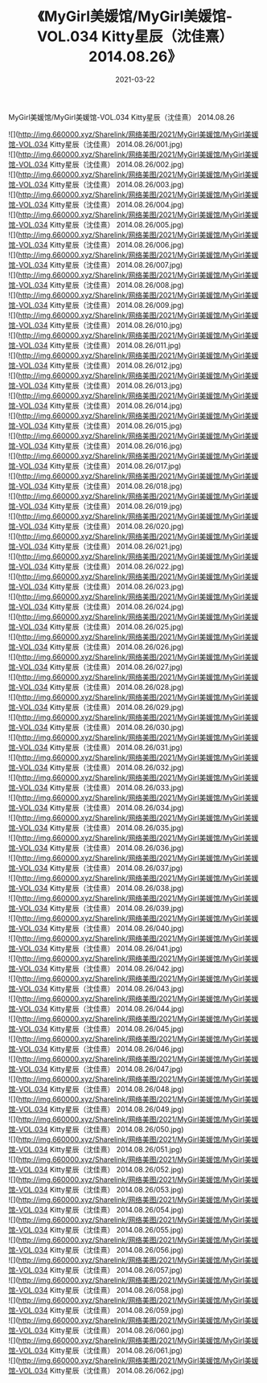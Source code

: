 ﻿---
layout: post
title:  《MyGirl美媛馆/MyGirl美媛馆-VOL.034 Kitty星辰（沈佳熹） 2014.08.26》
date:   2021-03-22
img: http://img.660000.xyz/Sharelink/网络美图/2021/MyGirl美媛馆/MyGirl美媛馆-VOL.034 Kitty星辰（沈佳熹） 2014.08.26/000.jpg
categories: [美女, 清纯, 唯美]
---

MyGirl美媛馆/MyGirl美媛馆-VOL.034 Kitty星辰（沈佳熹） 2014.08.26

 ![](http://img.660000.xyz/Sharelink/网络美图/2021/MyGirl美媛馆/MyGirl美媛馆-VOL.034 Kitty星辰（沈佳熹） 2014.08.26/001.jpg) <br>![](http://img.660000.xyz/Sharelink/网络美图/2021/MyGirl美媛馆/MyGirl美媛馆-VOL.034 Kitty星辰（沈佳熹） 2014.08.26/002.jpg) <br>![](http://img.660000.xyz/Sharelink/网络美图/2021/MyGirl美媛馆/MyGirl美媛馆-VOL.034 Kitty星辰（沈佳熹） 2014.08.26/003.jpg) <br>![](http://img.660000.xyz/Sharelink/网络美图/2021/MyGirl美媛馆/MyGirl美媛馆-VOL.034 Kitty星辰（沈佳熹） 2014.08.26/004.jpg) <br>![](http://img.660000.xyz/Sharelink/网络美图/2021/MyGirl美媛馆/MyGirl美媛馆-VOL.034 Kitty星辰（沈佳熹） 2014.08.26/005.jpg) <br>![](http://img.660000.xyz/Sharelink/网络美图/2021/MyGirl美媛馆/MyGirl美媛馆-VOL.034 Kitty星辰（沈佳熹） 2014.08.26/006.jpg) <br>![](http://img.660000.xyz/Sharelink/网络美图/2021/MyGirl美媛馆/MyGirl美媛馆-VOL.034 Kitty星辰（沈佳熹） 2014.08.26/007.jpg) <br>![](http://img.660000.xyz/Sharelink/网络美图/2021/MyGirl美媛馆/MyGirl美媛馆-VOL.034 Kitty星辰（沈佳熹） 2014.08.26/008.jpg) <br>![](http://img.660000.xyz/Sharelink/网络美图/2021/MyGirl美媛馆/MyGirl美媛馆-VOL.034 Kitty星辰（沈佳熹） 2014.08.26/009.jpg) <br>![](http://img.660000.xyz/Sharelink/网络美图/2021/MyGirl美媛馆/MyGirl美媛馆-VOL.034 Kitty星辰（沈佳熹） 2014.08.26/010.jpg) <br>![](http://img.660000.xyz/Sharelink/网络美图/2021/MyGirl美媛馆/MyGirl美媛馆-VOL.034 Kitty星辰（沈佳熹） 2014.08.26/011.jpg) <br>![](http://img.660000.xyz/Sharelink/网络美图/2021/MyGirl美媛馆/MyGirl美媛馆-VOL.034 Kitty星辰（沈佳熹） 2014.08.26/012.jpg) <br>![](http://img.660000.xyz/Sharelink/网络美图/2021/MyGirl美媛馆/MyGirl美媛馆-VOL.034 Kitty星辰（沈佳熹） 2014.08.26/013.jpg) <br>![](http://img.660000.xyz/Sharelink/网络美图/2021/MyGirl美媛馆/MyGirl美媛馆-VOL.034 Kitty星辰（沈佳熹） 2014.08.26/014.jpg) <br>![](http://img.660000.xyz/Sharelink/网络美图/2021/MyGirl美媛馆/MyGirl美媛馆-VOL.034 Kitty星辰（沈佳熹） 2014.08.26/015.jpg) <br>![](http://img.660000.xyz/Sharelink/网络美图/2021/MyGirl美媛馆/MyGirl美媛馆-VOL.034 Kitty星辰（沈佳熹） 2014.08.26/016.jpg) <br>![](http://img.660000.xyz/Sharelink/网络美图/2021/MyGirl美媛馆/MyGirl美媛馆-VOL.034 Kitty星辰（沈佳熹） 2014.08.26/017.jpg) <br>![](http://img.660000.xyz/Sharelink/网络美图/2021/MyGirl美媛馆/MyGirl美媛馆-VOL.034 Kitty星辰（沈佳熹） 2014.08.26/018.jpg) <br>![](http://img.660000.xyz/Sharelink/网络美图/2021/MyGirl美媛馆/MyGirl美媛馆-VOL.034 Kitty星辰（沈佳熹） 2014.08.26/019.jpg) <br>![](http://img.660000.xyz/Sharelink/网络美图/2021/MyGirl美媛馆/MyGirl美媛馆-VOL.034 Kitty星辰（沈佳熹） 2014.08.26/020.jpg) <br>![](http://img.660000.xyz/Sharelink/网络美图/2021/MyGirl美媛馆/MyGirl美媛馆-VOL.034 Kitty星辰（沈佳熹） 2014.08.26/021.jpg) <br>![](http://img.660000.xyz/Sharelink/网络美图/2021/MyGirl美媛馆/MyGirl美媛馆-VOL.034 Kitty星辰（沈佳熹） 2014.08.26/022.jpg) <br>![](http://img.660000.xyz/Sharelink/网络美图/2021/MyGirl美媛馆/MyGirl美媛馆-VOL.034 Kitty星辰（沈佳熹） 2014.08.26/023.jpg) <br>![](http://img.660000.xyz/Sharelink/网络美图/2021/MyGirl美媛馆/MyGirl美媛馆-VOL.034 Kitty星辰（沈佳熹） 2014.08.26/024.jpg) <br>![](http://img.660000.xyz/Sharelink/网络美图/2021/MyGirl美媛馆/MyGirl美媛馆-VOL.034 Kitty星辰（沈佳熹） 2014.08.26/025.jpg) <br>![](http://img.660000.xyz/Sharelink/网络美图/2021/MyGirl美媛馆/MyGirl美媛馆-VOL.034 Kitty星辰（沈佳熹） 2014.08.26/026.jpg) <br>![](http://img.660000.xyz/Sharelink/网络美图/2021/MyGirl美媛馆/MyGirl美媛馆-VOL.034 Kitty星辰（沈佳熹） 2014.08.26/027.jpg) <br>![](http://img.660000.xyz/Sharelink/网络美图/2021/MyGirl美媛馆/MyGirl美媛馆-VOL.034 Kitty星辰（沈佳熹） 2014.08.26/028.jpg) <br>![](http://img.660000.xyz/Sharelink/网络美图/2021/MyGirl美媛馆/MyGirl美媛馆-VOL.034 Kitty星辰（沈佳熹） 2014.08.26/029.jpg) <br>![](http://img.660000.xyz/Sharelink/网络美图/2021/MyGirl美媛馆/MyGirl美媛馆-VOL.034 Kitty星辰（沈佳熹） 2014.08.26/030.jpg) <br>![](http://img.660000.xyz/Sharelink/网络美图/2021/MyGirl美媛馆/MyGirl美媛馆-VOL.034 Kitty星辰（沈佳熹） 2014.08.26/031.jpg) <br>![](http://img.660000.xyz/Sharelink/网络美图/2021/MyGirl美媛馆/MyGirl美媛馆-VOL.034 Kitty星辰（沈佳熹） 2014.08.26/032.jpg) <br>![](http://img.660000.xyz/Sharelink/网络美图/2021/MyGirl美媛馆/MyGirl美媛馆-VOL.034 Kitty星辰（沈佳熹） 2014.08.26/033.jpg) <br>![](http://img.660000.xyz/Sharelink/网络美图/2021/MyGirl美媛馆/MyGirl美媛馆-VOL.034 Kitty星辰（沈佳熹） 2014.08.26/034.jpg) <br>![](http://img.660000.xyz/Sharelink/网络美图/2021/MyGirl美媛馆/MyGirl美媛馆-VOL.034 Kitty星辰（沈佳熹） 2014.08.26/035.jpg) <br>![](http://img.660000.xyz/Sharelink/网络美图/2021/MyGirl美媛馆/MyGirl美媛馆-VOL.034 Kitty星辰（沈佳熹） 2014.08.26/036.jpg) <br>![](http://img.660000.xyz/Sharelink/网络美图/2021/MyGirl美媛馆/MyGirl美媛馆-VOL.034 Kitty星辰（沈佳熹） 2014.08.26/037.jpg) <br>![](http://img.660000.xyz/Sharelink/网络美图/2021/MyGirl美媛馆/MyGirl美媛馆-VOL.034 Kitty星辰（沈佳熹） 2014.08.26/038.jpg) <br>![](http://img.660000.xyz/Sharelink/网络美图/2021/MyGirl美媛馆/MyGirl美媛馆-VOL.034 Kitty星辰（沈佳熹） 2014.08.26/039.jpg) <br>![](http://img.660000.xyz/Sharelink/网络美图/2021/MyGirl美媛馆/MyGirl美媛馆-VOL.034 Kitty星辰（沈佳熹） 2014.08.26/040.jpg) <br>![](http://img.660000.xyz/Sharelink/网络美图/2021/MyGirl美媛馆/MyGirl美媛馆-VOL.034 Kitty星辰（沈佳熹） 2014.08.26/041.jpg) <br>![](http://img.660000.xyz/Sharelink/网络美图/2021/MyGirl美媛馆/MyGirl美媛馆-VOL.034 Kitty星辰（沈佳熹） 2014.08.26/042.jpg) <br>![](http://img.660000.xyz/Sharelink/网络美图/2021/MyGirl美媛馆/MyGirl美媛馆-VOL.034 Kitty星辰（沈佳熹） 2014.08.26/043.jpg) <br>![](http://img.660000.xyz/Sharelink/网络美图/2021/MyGirl美媛馆/MyGirl美媛馆-VOL.034 Kitty星辰（沈佳熹） 2014.08.26/044.jpg) <br>![](http://img.660000.xyz/Sharelink/网络美图/2021/MyGirl美媛馆/MyGirl美媛馆-VOL.034 Kitty星辰（沈佳熹） 2014.08.26/045.jpg) <br>![](http://img.660000.xyz/Sharelink/网络美图/2021/MyGirl美媛馆/MyGirl美媛馆-VOL.034 Kitty星辰（沈佳熹） 2014.08.26/046.jpg) <br>![](http://img.660000.xyz/Sharelink/网络美图/2021/MyGirl美媛馆/MyGirl美媛馆-VOL.034 Kitty星辰（沈佳熹） 2014.08.26/047.jpg) <br>![](http://img.660000.xyz/Sharelink/网络美图/2021/MyGirl美媛馆/MyGirl美媛馆-VOL.034 Kitty星辰（沈佳熹） 2014.08.26/048.jpg) <br>![](http://img.660000.xyz/Sharelink/网络美图/2021/MyGirl美媛馆/MyGirl美媛馆-VOL.034 Kitty星辰（沈佳熹） 2014.08.26/049.jpg) <br>![](http://img.660000.xyz/Sharelink/网络美图/2021/MyGirl美媛馆/MyGirl美媛馆-VOL.034 Kitty星辰（沈佳熹） 2014.08.26/050.jpg) <br>![](http://img.660000.xyz/Sharelink/网络美图/2021/MyGirl美媛馆/MyGirl美媛馆-VOL.034 Kitty星辰（沈佳熹） 2014.08.26/051.jpg) <br>![](http://img.660000.xyz/Sharelink/网络美图/2021/MyGirl美媛馆/MyGirl美媛馆-VOL.034 Kitty星辰（沈佳熹） 2014.08.26/052.jpg) <br>![](http://img.660000.xyz/Sharelink/网络美图/2021/MyGirl美媛馆/MyGirl美媛馆-VOL.034 Kitty星辰（沈佳熹） 2014.08.26/053.jpg) <br>![](http://img.660000.xyz/Sharelink/网络美图/2021/MyGirl美媛馆/MyGirl美媛馆-VOL.034 Kitty星辰（沈佳熹） 2014.08.26/054.jpg) <br>![](http://img.660000.xyz/Sharelink/网络美图/2021/MyGirl美媛馆/MyGirl美媛馆-VOL.034 Kitty星辰（沈佳熹） 2014.08.26/055.jpg) <br>![](http://img.660000.xyz/Sharelink/网络美图/2021/MyGirl美媛馆/MyGirl美媛馆-VOL.034 Kitty星辰（沈佳熹） 2014.08.26/056.jpg) <br>![](http://img.660000.xyz/Sharelink/网络美图/2021/MyGirl美媛馆/MyGirl美媛馆-VOL.034 Kitty星辰（沈佳熹） 2014.08.26/057.jpg) <br>![](http://img.660000.xyz/Sharelink/网络美图/2021/MyGirl美媛馆/MyGirl美媛馆-VOL.034 Kitty星辰（沈佳熹） 2014.08.26/058.jpg) <br>![](http://img.660000.xyz/Sharelink/网络美图/2021/MyGirl美媛馆/MyGirl美媛馆-VOL.034 Kitty星辰（沈佳熹） 2014.08.26/059.jpg) <br>![](http://img.660000.xyz/Sharelink/网络美图/2021/MyGirl美媛馆/MyGirl美媛馆-VOL.034 Kitty星辰（沈佳熹） 2014.08.26/060.jpg) <br>![](http://img.660000.xyz/Sharelink/网络美图/2021/MyGirl美媛馆/MyGirl美媛馆-VOL.034 Kitty星辰（沈佳熹） 2014.08.26/061.jpg) <br>![](http://img.660000.xyz/Sharelink/网络美图/2021/MyGirl美媛馆/MyGirl美媛馆-VOL.034 Kitty星辰（沈佳熹） 2014.08.26/062.jpg) <br>